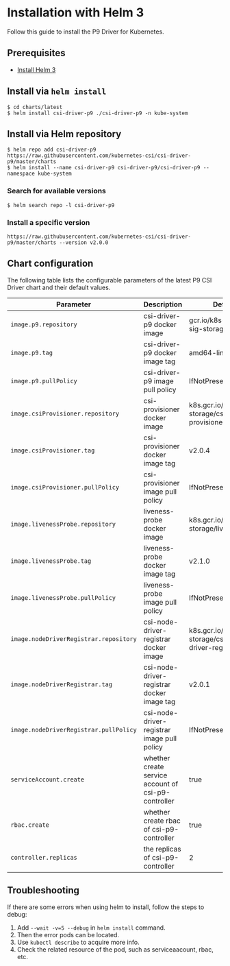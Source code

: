 # Installation with Helm 3

Follow this guide to install the P9 Driver for Kubernetes.

## Prerequisites

- [Install Helm 3](https://helm.sh/docs/intro/quickstart/#install-helm)

## Install via `helm install`

```
$ cd charts/latest
$ helm install csi-driver-p9 ./csi-driver-p9 -n kube-system
```
## Install via Helm repository

```
$ helm repo add csi-driver-p9 https://raw.githubusercontent.com/kubernetes-csi/csi-driver-p9/master/charts
$ helm install --name csi-driver-p9 csi-driver-p9/csi-driver-p9 --namespace kube-system
```

### Search for available versions

```
$ helm search repo -l csi-driver-p9
```

### Install a specific version

```
https://raw.githubusercontent.com/kubernetes-csi/csi-driver-p9/master/charts --version v2.0.0
```

## Chart configuration

The following table lists the configurable parameters of the latest P9 CSI Driver chart and their default values.

| Parameter                                         | Description                                                | Default                                                           |
|---------------------------------------------------|------------------------------------------------------------|-------------------------------------------------------------------|
| `image.p9.repository`                            | csi-driver-p9 docker image                                | gcr.io/k8s-staging-sig-storage/p9plugin                          |
| `image.p9.tag`                                   | csi-driver-p9 docker image tag                            | amd64-linux-canary                                                |
| `image.p9.pullPolicy`                            | csi-driver-p9 image pull policy                           | IfNotPresent                                                      |
| `image.csiProvisioner.repository`                 | csi-provisioner docker image                               | k8s.gcr.io/sig-storage/csi-provisioner                            |
| `image.csiProvisioner.tag`                        | csi-provisioner docker image tag                           | v2.0.4                                                            |
| `image.csiProvisioner.pullPolicy`                 | csi-provisioner image pull policy                          | IfNotPresent                                                      |
| `image.livenessProbe.repository`                  | liveness-probe docker image                                | k8s.gcr.io/sig-storage/livenessprobe                              |
| `image.livenessProbe.tag`                         | liveness-probe docker image tag                            | v2.1.0                                                            |
| `image.livenessProbe.pullPolicy`                  | liveness-probe image pull policy                           | IfNotPresent                                                      |
| `image.nodeDriverRegistrar.repository`            | csi-node-driver-registrar docker image                     | k8s.gcr.io/sig-storage/csi-node-driver-registrar                  |
| `image.nodeDriverRegistrar.tag`                   | csi-node-driver-registrar docker image tag                 | v2.0.1                                                            |
| `image.nodeDriverRegistrar.pullPolicy`            | csi-node-driver-registrar image pull policy                | IfNotPresent                                                      |
| `serviceAccount.create`                           | whether create service account of csi-p9-controller       | true                                                              |
| `rbac.create`                                     | whether create rbac of csi-p9-controller                  | true                                                              |
| `controller.replicas`                             | the replicas of csi-p9-controller                         | 2                                                                 |

## Troubleshooting

If there are some errors when using helm to install, follow the steps to debug:

1. Add `--wait -v=5 --debug` in `helm install` command.
2. Then the error pods  can be located.
3. Use `kubectl describe` to acquire more info.
4. Check the related resource of the pod, such as serviceaacount, rbac, etc.